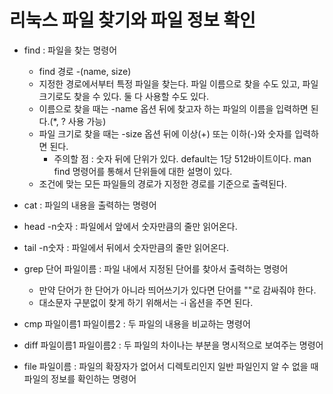 # 리눅스 파일 찾기와 파일 정보 확인

- find : 파일을 찾는 명령어
  - find 경로 -(name, size)
  - 지정한 경로에서부터 특정 파일을 찾는다.  파일 이름으로 찾을 수도 있고, 파일 크기로도 찾을 수 있다. 둘 다 사용할 수도 있다.
  - 이름으로 찾을 때는 -name 옵션 뒤에 찾고자 하는 파일의 이름을 입력하면 된다.(*, ? 사용 가능) 
  - 파일 크기로 찾을 때는 -size 옵션 뒤에 이상(+) 또는 이하(-)와 숫자를 입력하면 된다.
    - 주의할 점 : 숫자 뒤에 단위가 있다. default는 1당 512바이트이다. man find 명령어를 통해서 단위들에 대한 설명이 있다.
  - 조건에 맞는 모든 파일들의 경로가 지정한 경로를 기준으로 출력된다.

- cat : 파일의 내용을 출력하는 명령어
- head -n숫자 : 파일에서 앞에서 숫자만큼의 줄만 읽어온다.
- tail -n숫자 : 파일에서 뒤에서 숫자만큼의 줄만 읽어온다.

- grep 단어 파일이름 : 파일 내에서 지정된 단어를 찾아서 출력하는 명령어
  - 만약 단어가 한 단어가 아니라 띄어쓰기가 있다면 단어를 ""로 감싸줘야 한다.
  - 대소문자 구분없이 찾게 하기 위해서는 -i 옵션을 주면 된다.

- cmp 파일이름1 파일이름2 : 두 파일의 내용을 비교하는 명령어
- diff 파일이름1 파일이름2 : 두 파일의 차이나는 부분을 명시적으로 보여주는 명령어

- file 파일이름 : 파일의 확장자가 없어서 디렉토리인지 일반 파일인지 알 수 없을 때 파일의 정보를 확인하는 명령어